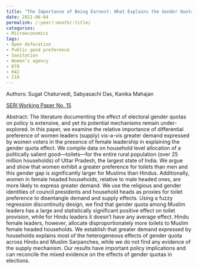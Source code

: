 ```yaml
---
title: "The Importance of Being Earnest: What Explains the Gender Quota Effect in Politics?"
date: 2021-06-04
permalink: /:year/:month/:title/
categories:
- Microeconomics
tags:
- Open defecation
- Public good preference
- Sanitation
- Women’s agency
- D78
- H42
- I18
---
```


Authors: Sugat Chaturvedi, Sabyasachi Das, Kanika Mahajan

[SERI Working Paper No. 15](/wp/chaturvedi_das_mahajan_gender_quota_effect_politics_feb_2021.pdf)

Abstract: The literature documenting the effect of electoral gender quotas on policy is extensive, and yet its potential mechanisms remain under-explored. In this paper, we examine the relative importance of differential preference of women leaders (supply) vis-a-vis greater demand expressed by women voters in the presence of female leadership in explaining the gender quota effect. We compile data on household level allocation of a politically salient good—toilets—for the entire rural population (over 25 million households) of Uttar Pradesh, the largest state of India. We argue and show that women exhibit a greater preference for toilets than men and this gender gap is significantly larger for Muslims than Hindus. Additionally, women in female headed households, relative to male headed ones, are more likely to express greater demand. We use the religious and gender identities of council presidents and household heads as proxies for toilet preference to disentangle demand and supply effects. Using a fuzzy regression discontinuity design, we find that gender quota among Muslim leaders has a large and statistically significant positive effect on toilet provision, while for Hindu leaders it doesn’t have any average effect. Hindu female leaders, however, allocate disproportionately more toilets to Muslim female headed households. We establish that greater demand expressed by households explains most of the heterogeneous effects of gender quota across Hindu and Muslim Sarpanches, while we do not find any evidence of the supply mechanism. Our results have important policy implications and can reconcile the mixed evidence on the effects of gender quotas in elections.